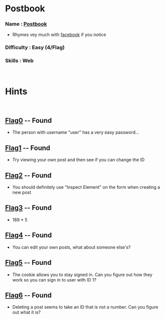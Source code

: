 # Postbook

### Name : [Postbook](https://ctf.hacker101.com/ctf/launch/7)
  - Rhymes vey much with [facebook](https://www.facebook.com) if you notice
### Difficulty : Easy (4/Flag)
### Skills : Web 

<p>&nbsp;</p>

# **Hints** 
<p>&nbsp;</p> 

## [Flag0](./flag0) -- Found

- The person with username "user" has a very easy password...

## [Flag1](./flag1) -- Found

- Try viewing your own post and then see if you can change the ID

## [Flag2](./flag2) -- Found

- You should definitely use "Inspect Element" on the form when creating a new post

## [Flag3](./flag3) -- Found

- 189 * 5

## [Flag4](./flag4) -- Found

- You can edit your own posts, what about someone else's?

## [Flag5](./flag5) -- Found

- The cookie allows you to stay signed in. Can you figure out how they work so you can sign in to user with ID 1?

## [Flag6](./flag6) -- Found

- Deleting a post seems to take an ID that is not a number. Can you figure out what it is?
